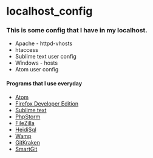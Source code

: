 # localhost_config

### This is some config that I have in my localhost.

+ Apache - httpd-vhosts
+ htaccess
+ Sublime text user config
+ Windows - hosts
+ Atom user config

#### Programs that I use everyday

+ [Atom](https://atom.io/)
+ [Firefox Developer Edition](https://www.mozilla.org/pt-PT/firefox/developer/)
+ [Sublime text](http://www.sublimetext.com/)
+ [PhpStorm](https://www.jetbrains.com/phpstorm/)
+ [FileZilla](https://filezilla-project.org/)
+ [HeidiSql](http://www.heidisql.com/)
+ [Wamp](http://www.wampserver.com/en/)
+ [GitKraken](https://www.gitkraken.com/)
+ [SmartGit](http://www.syntevo.com/smartgit/)
